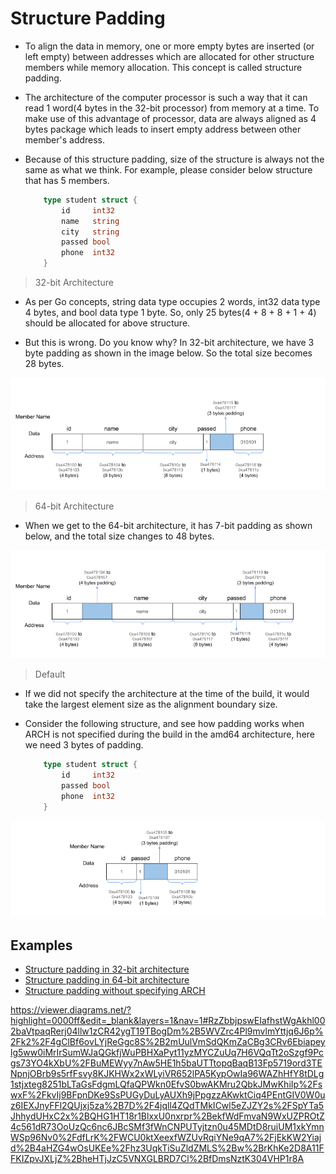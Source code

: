 # Structure Padding

- To align the data in memory, one or more empty bytes are inserted (or left empty) between addresses which are allocated for other structure members while memory allocation. This concept is called structure padding.

- The architecture of the computer processor is such a way that it can read 1 word(4 bytes in the 32-bit processor) from memory at a time. To make use of this advantage of processor, data are always aligned as 4 bytes package which leads to insert empty address between other member's address.

- Because of this structure padding, size of the structure is always not the same as what we think. For example, please consider below structure that has 5 members.

    ```go
        type student struct {
            id     int32
            name   string
            city   string
            passed bool
            phone  int32
        }
    ```

> 32-bit Architecture

- As per Go concepts, string data type occupies 2 words, int32 data type 4 bytes, and bool data type 1 byte. So, only 25 bytes(4 + 8 + 8 + 1 + 4) should be allocated for above structure.

- But this is wrong. Do you know why? In 32-bit architecture, we have 3 byte padding as shown in the image below. So the total size becomes 28 bytes.

![32-bit-architecture.png](https://github.com/gkjoyes/golang-tour/blob/master/lesson/02/syntax/struct-types/padding/images/32-bit-architecture.png)

> 64-bit Architecture

- When we get to the 64-bit architecture, it has 7-bit padding as shown below, and the total size changes to 48 bytes.

![64-bit-architecture.png](https://github.com/gkjoyes/golang-tour/blob/master/lesson/02/syntax/struct-types/padding/images/64-bit-architecture.png)

> Default

- If we did not specify the architecture at the time of the build, it would take the largest element size as the alignment boundary size.

- Consider the following structure, and see how padding works when ARCH is not specified during the build in the amd64 architecture, here we need 3 bytes of padding.

    ```go
        type student struct {
            id     int32
            passed bool
            phone  int32
        }
    ```

![Structure Padding](https://github.com/gkjoyes/golang-tour/blob/master/lesson/02/syntax/struct-types/padding/images/structure-padding.png)

## Examples

- [Structure padding in 32-bit architecture](https://github.com/gkjoyes/golang-tour/blob/master/lesson/02/syntax/struct-types/padding/example1/example1.go)
- [Structure padding in 64-bit architecture](https://github.com/gkjoyes/golang-tour/blob/master/lesson/02/syntax/struct-types/padding/example2/example2.go)
- [Structure padding without specifying ARCH](https://github.com/gkjoyes/golang-tour/blob/master/lesson/02/syntax/struct-types/padding/example2/example2.go)


https://viewer.diagrams.net/?highlight=0000ff&edit=_blank&layers=1&nav=1#RzZbbjpswEIafhstWgAkhl002baVtpaqRerj04llw1zCR42ygT19TBogDm%2B5WVZrc4Pl9mvlmYttjq6J6p%2Fk2%2F4gClBf6ovLYjReGgc8S%2B2mUulVmSdQKmZaCBg3CRv6Ebiapeylg5ww0iMrIrSumWJaQGkfjWuPBHXaPyt11yzMYCZuUq7H6VQqTt2oSzgf9Pcgs73YO4kXbU%2FBuMEWyy7nAw5HE1h5baUTTtopqBaqB13Fp5719ord3TENpnjOBrb9s5rfFsvy8KJKHWx2xWLyiVR652lPA5KypOwIa96WAZhHfY8tDLg1stjxteg8251bLTaGsFdgmLQfaQPWkn0EfvS0bwAKMru2QbkJMwKhiIp%2FswxF%2FkvIj9BFpnDKe9SsPUGyDuLyAUXh9jPpgzzAKwktCiq4PEntGIV0W0uz6IEXJnyFFl2QUjxj5za%2B7D%2F4jqll4ZQdTMkICwl5eZJZY2s%2FSpYTa5JhhydUHxC2x%2BQHG1HT18r1BlxxU0nxrpr%2BekfWdFmvaN9WxUZPROtZ4c561dR73OoUzQc6nc6JBcSMf3fWnCNPUTyjtzn0u45MDtD8ruiUM1xkYmnWSp96Nv0%2FdfLrK%2FWCU0ktXeexfWZUvRqiYNe9qA7%2FjEkKW2Yiajd%2B4aHZG4wOsUKEe%2Fhz3UqkTiSuZldZMLS%2Bw%2BrKhKe2D8A11FFKIZpvJXLjZ%2BheHTjJzC5VNXGLBRD7Cl%2BfDmsNztK304VHP1r8A
